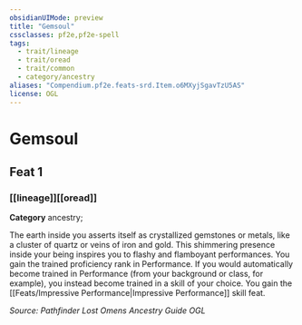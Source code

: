 ```yaml
---
obsidianUIMode: preview
title: "Gemsoul"
cssclasses: pf2e,pf2e-spell
tags:
  - trait/lineage
  - trait/oread
  - trait/common
  - category/ancestry
aliases: "Compendium.pf2e.feats-srd.Item.o6MXyjSgavTzU5AS"
license: OGL
---
```

# Gemsoul
## Feat 1
### [[lineage]][[oread]]

**Category** ancestry; 




The earth inside you asserts itself as crystallized gemstones or metals, like a cluster of quartz or veins of iron and gold. This shimmering presence inside your being inspires you to flashy and flamboyant performances. You gain the trained proficiency rank in Performance. If you would automatically become trained in Performance (from your background or class, for example), you instead become trained in a skill of your choice. You gain the [[Feats/Impressive Performance|Impressive Performance]] skill feat.

*Source: Pathfinder Lost Omens Ancestry Guide*
*OGL*